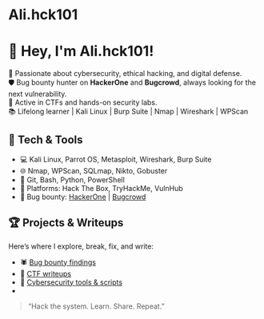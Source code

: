 # Ali.hck101
# 👋 Hey, I'm Ali.hck101!

🎯 Passionate about cybersecurity, ethical hacking, and digital defense.  
🛡️ Bug bounty hunter on **HackerOne** and **Bugcrowd**, always looking for the next vulnerability.  
🚩 Active in CTFs and hands-on security labs.  
📚 Lifelong learner | Kali Linux | Burp Suite | Nmap | Wireshark | WPScan

## 🧰 Tech & Tools
- 💻 Kali Linux, Parrot OS, Metasploit, Wireshark, Burp Suite
- 🌐 Nmap, WPScan, SQLmap, Nikto, Gobuster
- 📁 Git, Bash, Python, PowerShell
- 🧪 Platforms: Hack The Box, TryHackMe, VulnHub
- 🐞 Bug bounty: [HackerOne](https://hackerone.com/) | [Bugcrowd](https://bugcrowd.com/)

## 🏆 Projects & Writeups
Here’s where I explore, break, fix, and write:
- 🕷️ [Bug bounty findings](https://github.com/Ali.hck101/bug-bounty-writeups)
- 🚩 [CTF writeups](https://github.com/Ali.hck101/ctf-writeups)
- 🔧 [Cybersecurity tools & scripts](https://github.com/Scorpio-Ali/cyber-tools.git)
- 

> “Hack the system. Learn. Share. Repeat.”  
